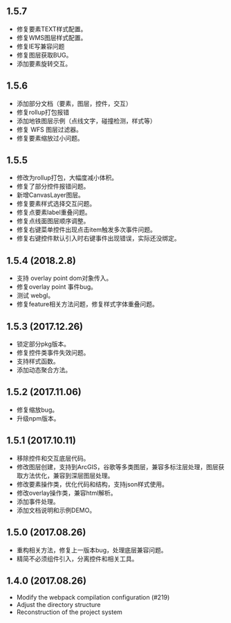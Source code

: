 ## 1.5.7

* 修复要素TEXT样式配置。
* 修复WMS图层样式配置。
* 修复IE写兼容问题
* 修复图层获取BUG。
* 添加要素旋转交互。

## 1.5.6

* 添加部分文档（要素，图层，控件，交互）
* 修复rollup打包报错
* 添加地铁图层示例（点线文字，碰撞检测，样式等）
* 修复 WFS 图层过滤器。
* 修复要素缩放过小问题。

## 1.5.5

* 修改为rollup打包，大幅度减小体积。
* 修复了部分控件报错问题。
* 新增CanvasLayer图层。
* 修复要素样式选择交互问题。
* 修复点要素label重叠问题。
* 修复点线面图层顺序调整。
* 修复右键菜单控件出现点击item触发多次事件问题。
* 修复右键控件默认引入时右键事件出现错误，实际还没绑定。

## 1.5.4 (2018.2.8)

* 支持 overlay point dom对象传入。
* 修复overlay point 事件bug。
* 测试 webgl。
* 修复feature相关方法问题，修复样式字体重叠问题。

## 1.5.3 (2017.12.26)

* 锁定部分pkg版本。
* 修复控件类事件失效问题。
* 支持样式函数。
* 添加动态聚合方法。

## 1.5.2 (2017.11.06)

* 修复缩放bug。
* 升级npm版本。

## 1.5.1 (2017.10.11)

* 移除控件和交互底层代码。
* 修改图层创建，支持到ArcGIS，谷歌等多类图层，兼容多标注层处理，图层获取方法优化，兼容到深层图层处理。
* 修改要素操作类，优化代码和结构，支持json样式使用。
* 修改overlay操作类，兼容html解析。
* 添加事件处理。
* 添加文档说明和示例DEMO。

## 1.5.0 (2017.08.26)

* 重构相关方法，修复上一版本bug，处理底层兼容问题。
* 精简不必须组件引入，分离控件和相关工具。

## 1.4.0 (2017.08.26)

* Modify the webpack compilation configuration (#219)
* Adjust the directory structure
* Reconstruction of the project system
